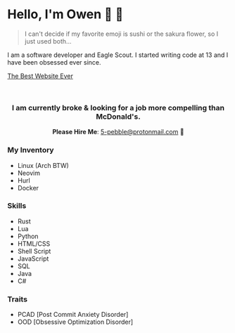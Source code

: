 # Hello, I'm Owen 🍣 🌸

> I can't decide if my favorite emoji is sushi or the sakura flower, so I just used both...

I am a software developer and Eagle Scout. I started writing code at 13 and I have been obsessed ever since.

[The Best Website Ever](https://motherfuckingwebsite.com/)

&nbsp;

<div align="center">

### **I am currently broke & looking for a job more compelling than McDonald's.**

**Please Hire Me**: [5-pebble@protonmail.com](mailto:5-pebble@protonmail.com) 🥺

</div>

### My Inventory
- Linux (Arch BTW)
- Neovim
- Hurl
- Docker

### Skills
- Rust
- Lua
- Python
- HTML/CSS
- Shell Script
- JavaScript
- SQL
- Java
- C#

### Traits
- PCAD [Post Commit Anxiety Disorder]
- OOD [Obsessive Optimization Disorder]
